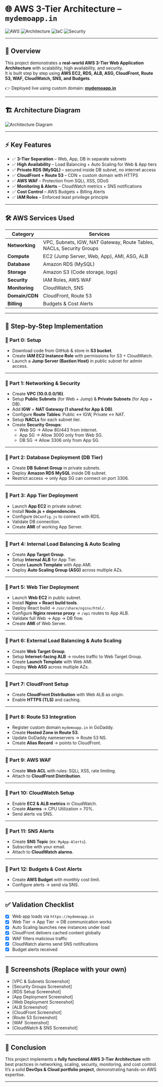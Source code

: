 # 🌐 AWS 3-Tier Architecture – `mydemoapp.in`

![AWS](https://img.shields.io/badge/AWS-Cloud-orange?logo=amazon-aws)
![Architecture](https://img.shields.io/badge/3--Tier%20App-Web%20%7C%20App%20%7C%20DB-blue)
![IaC](https://img.shields.io/badge/Infrastructure-Manual%20%2B%20ASG-green)
![Security](https://img.shields.io/badge/Security-WAF%20%7C%20IAM%20%7C%20SG-red)

---

## 📌 Overview
This project demonstrates a **real-world AWS 3-Tier Web Application Architecture** with scalability, high availability, and security.  
It is built step by step using **AWS EC2, RDS, ALB, ASG, CloudFront, Route 53, WAF, CloudWatch, SNS, and Budgets**.  

👉 Deployed live using custom domain: **[mydemoapp.in](https://mydemoapp.in)**

---

## 🏗️ Architecture Diagram
![Architecture Diagram](https://github.com/aws-samples/aws-three-tier-web-architecture-workshop/blob/main/application-code/web-tier/src/assets/3TierArch3D.png)

---

## ⚡ Key Features
- ✅ **3-Tier Separation** – Web, App, DB in separate subnets  
- ✅ **High Availability** – Load Balancing + Auto Scaling for Web & App tiers  
- ✅ **Private RDS (MySQL)** – secured inside DB subnet, no internet access  
- ✅ **CloudFront + Route 53** – CDN + custom domain with HTTPS  
- ✅ **AWS WAF** – Protection from SQLi, XSS, DDoS  
- ✅ **Monitoring & Alerts** – CloudWatch metrics + SNS notifications  
- ✅ **Cost Control** – AWS Budgets + Billing Alerts  
- ✅ **IAM Roles** – Enforced least privilege principle  

---

## 🛠️ AWS Services Used

| **Category**      | **Services** |
|--------------------|-------------|
| **Networking**     | VPC, Subnets, IGW, NAT Gateway, Route Tables, NACLs, Security Groups |
| **Compute**        | EC2 (Jump Server, Web, App), AMI, ASG, ALB |
| **Database**       | Amazon RDS (MySQL) |
| **Storage**        | Amazon S3 (Code storage, logs) |
| **Security**       | IAM Roles, AWS WAF |
| **Monitoring**     | CloudWatch, SNS |
| **Domain/CDN**     | CloudFront, Route 53 |
| **Billing**        | Budgets & Cost Alerts |

---

## 📝 Step-by-Step Implementation

### 🔹 Part 0: Setup
- Download code from GitHub & store in **S3 bucket**.
- Create **IAM EC2 Instance Role** with permissions for S3 + CloudWatch.
- Launch a **Jump Server (Bastion Host)** in public subnet for admin access.

---

### 🔹 Part 1: Networking & Security
- Create **VPC (10.0.0.0/16)**.  
- Setup **Public Subnets** (for Web + Jump) & **Private Subnets** (for App + DB).  
- Add **IGW** + **NAT Gateway (1 shared for App & DB)**.  
- Configure **Route Tables**: Public ↔ IGW, Private ↔ NAT.  
- Setup **NACLs** for each subnet tier.  
- Create **Security Groups**:  
  - Web SG → Allow 80/443 from internet.  
  - App SG → Allow 3000 only from Web SG.  
  - DB SG → Allow 3306 only from App SG.  

---

### 🔹 Part 2: Database Deployment (DB Tier)
- Create **DB Subnet Group** in private subnets.  
- Deploy **Amazon RDS MySQL** inside DB subnet.  
- Restrict access → only App SG can connect on port 3306.  

---

### 🔹 Part 3: App Tier Deployment
- Launch **App EC2** in private subnet.  
- Install **Node.js + dependencies**.  
- Configure `DbConfig.js` to connect with RDS.  
- Validate DB connection.  
- Create **AMI** of working App Server.  

---

### 🔹 Part 4: Internal Load Balancing & Auto Scaling
- Create **App Target Group**.  
- Setup **Internal ALB** for App Tier.  
- Create **Launch Template** with App AMI.  
- Deploy **Auto Scaling Group (ASG)** across multiple AZs.  

---

### 🔹 Part 5: Web Tier Deployment
- Launch **Web EC2** in public subnet.  
- Install **Nginx + React build tools**.  
- Deploy React build → `/usr/share/nginx/html/`.  
- Configure **Nginx reverse proxy** → `/api` routes to App ALB.  
- Validate full Web → App → DB flow.  
- Create **AMI** of Web Server.  

---

### 🔹 Part 6: External Load Balancing & Auto Scaling
- Create **Web Target Group**.  
- Setup **Internet-facing ALB** → routes traffic to Web Target Group.  
- Create **Launch Template** with Web AMI.  
- Deploy **Web ASG** across multiple AZs.  

---

### 🔹 Part 7: CloudFront Setup
- Create **CloudFront Distribution** with Web ALB as origin.  
- Enable **HTTPS (TLS)** and caching.  

---

### 🔹 Part 8: Route 53 Integration
- Register custom domain `mydemoapp.in` in GoDaddy.  
- Create **Hosted Zone in Route 53**.  
- Update GoDaddy nameservers → Route 53 NS.  
- Create **Alias Record** → points to CloudFront.  

---

### 🔹 Part 9: AWS WAF
- Create **Web ACL** with rules: SQLi, XSS, rate limiting.  
- Attach to **CloudFront Distribution**.  

---

### 🔹 Part 10: CloudWatch Setup
- Enable **EC2 & ALB metrics** in CloudWatch.  
- Create **Alarms** → CPU Utilization > 70%.  
- Send alerts via SNS.  

---

### 🔹 Part 11: SNS Alerts
- Create **SNS Topic** (ex: `MyApp-Alerts`).  
- Subscribe with your email.  
- Attach to **CloudWatch alarms**.  

---

### 🔹 Part 12: Budgets & Cost Alerts
- Create **AWS Budget** with monthly cost limit.  
- Configure alerts → send via SNS.  

---

## ✅ Validation Checklist
- [x] Web app loads via `https://mydemoapp.in`  
- [x] Web Tier → App Tier → DB communication works  
- [x] Auto Scaling launches new instances under load  
- [x] CloudFront delivers cached content globally  
- [x] WAF filters malicious traffic  
- [x] CloudWatch alarms send SNS notifications  
- [x] Budget alerts received  

---

## 📸 Screenshots (Replace with your own)
- [VPC & Subnets Screenshot]  
- [Security Groups Screenshot]  
- [RDS Setup Screenshot]  
- [App Deployment Screenshot]  
- [Web Deployment Screenshot]  
- [ALB Screenshot]  
- [CloudFront Screenshot]  
- [Route 53 Screenshot]  
- [WAF Screenshot]  
- [CloudWatch & SNS Screenshot]  

---

## 🎯 Conclusion
This project implements a **fully functional AWS 3-Tier Architecture** with best practices in networking, scaling, security, monitoring, and cost control.  
It’s a solid **DevOps & Cloud portfolio project**, demonstrating hands-on AWS expertise.

---
